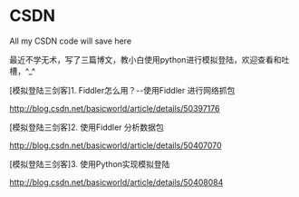 # CSDN

All my CSDN code will save here

最近不学无术，写了三篇博文，教小白使用python进行模拟登陆，欢迎查看和吐槽，^_^

[模拟登陆三剑客]1. Fiddler怎么用？--使用Fiddler 进行网络抓包

http://blog.csdn.net/basicworld/article/details/50397176

[模拟登陆三剑客]2. 使用Fiddler 分析数据包

http://blog.csdn.net/basicworld/article/details/50407070

[模拟登陆三剑客]3. 使用Python实现模拟登陆

http://blog.csdn.net/basicworld/article/details/50408084


